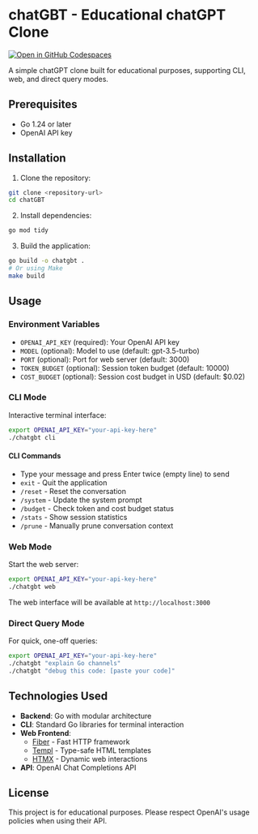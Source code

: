 # chatGBT - Educational chatGPT Clone
[![Open in GitHub Codespaces](https://github.com/codespaces/badge.svg)](https://codespaces.new/nleiva/chatGBT?quickstart=1)

A simple chatGPT clone built for educational purposes, supporting CLI, web, and direct query modes.

## Prerequisites

- Go 1.24 or later
- OpenAI API key

## Installation

1. Clone the repository:
```bash
git clone <repository-url>
cd chatGBT
```

2. Install dependencies:
```bash
go mod tidy
```

3. Build the application:
```bash
go build -o chatgbt .
# Or using Make
make build
```

## Usage

### Environment Variables

- `OPENAI_API_KEY` (required): Your OpenAI API key
- `MODEL` (optional): Model to use (default: gpt-3.5-turbo)
- `PORT` (optional): Port for web server (default: 3000)
- `TOKEN_BUDGET` (optional): Session token budget (default: 10000)
- `COST_BUDGET` (optional): Session cost budget in USD (default: $0.02)

### CLI Mode

Interactive terminal interface:

```bash
export OPENAI_API_KEY="your-api-key-here"
./chatgbt cli
```

#### CLI Commands

- Type your message and press Enter twice (empty line) to send
- `exit` - Quit the application
- `/reset` - Reset the conversation
- `/system` - Update the system prompt
- `/budget` - Check token and cost budget status
- `/stats` - Show session statistics
- `/prune` - Manually prune conversation context

### Web Mode

Start the web server:

```bash
export OPENAI_API_KEY="your-api-key-here"
./chatgbt web
```

The web interface will be available at `http://localhost:3000`

### Direct Query Mode

For quick, one-off queries:

```bash
export OPENAI_API_KEY="your-api-key-here"
./chatgbt "explain Go channels"
./chatgbt "debug this code: [paste your code]"
```

## Technologies Used

- **Backend**: Go with modular architecture
- **CLI**: Standard Go libraries for terminal interaction
- **Web Frontend**: 
  - [Fiber](https://github.com/gofiber/fiber) - Fast HTTP framework
  - [Templ](https://github.com/a-h/templ) - Type-safe HTML templates
  - [HTMX](https://htmx.org/) - Dynamic web interactions
- **API**: OpenAI Chat Completions API

## License

This project is for educational purposes. Please respect OpenAI's usage policies when using their API.
